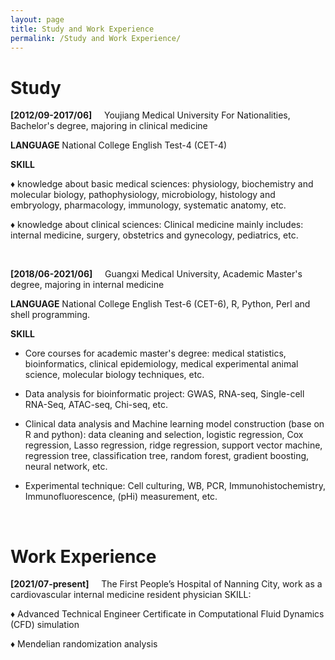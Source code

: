 ```yaml
---
layout: page
title: Study and Work Experience
permalink: /Study and Work Experience/
---
```

# Study
**[2012/09-2017/06]** &nbsp; &nbsp; Youjiang Medical University For Nationalities, Bachelor's degree, majoring in clinical medicine

**LANGUAGE** National College English Test-4 (CET-4)

**SKILL**

&diams;	knowledge about basic medical sciences: physiology, biochemistry and molecular biology, pathophysiology, microbiology, histology and embryology, pharmacology, immunology, systematic anatomy, etc.

&diams;	knowledge about clinical sciences: Clinical medicine mainly includes: internal medicine, surgery, obstetrics and gynecology, pediatrics, etc.

&nbsp;

**[2018/06-2021/06]** &nbsp; &nbsp; Guangxi Medical University, Academic Master's degree, majoring in internal medicine

**LANGUAGE** National College English Test-6 (CET-6), R, Python, Perl and shell programming.

**SKILL**

-	Core courses for academic master's degree: medical statistics, bioinformatics, clinical epidemiology, medical experimental animal science, molecular biology techniques, etc.

-	Data analysis for bioinformatic project: GWAS, RNA-seq, Single-cell RNA-Seq, ATAC-seq, Chi-seq, etc.

-	Clinical data analysis and Machine learning model construction (base on R and python): data cleaning and selection, logistic regression, Cox regression, Lasso regression, ridge regression, support vector machine, regression tree, classification tree, random forest, gradient boosting, neural network, etc.

-	Experimental technique: Cell culturing, WB, PCR, Immunohistochemistry, Immunofluorescence, (pHi) measurement, etc.

&nbsp;

# Work Experience
**[2021/07-present]** &nbsp; &nbsp; The First People’s Hospital of Nanning City, work as a cardiovascular internal medicine resident physician
SKILL: 

&diams;	Advanced Technical Engineer Certificate in Computational Fluid Dynamics (CFD) simulation

&diams;	Mendelian randomization analysis



